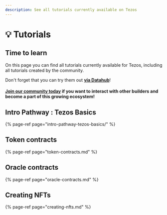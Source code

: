 ```yaml
---
description: See all tutorials currently available on Tezos
---
```


# 💡 Tutorials

## Time to learn

On this page you can find all tutorials currently available for Tezos, including all tutorials created by the community. 

Don't forget that you can try them out [**via Datahub**](https://datahub.figment.io/sign_up?service=tezos)! 

#### [Join our community today](https://discord.gg/fszyM7K) if you want to interact with other builders and become a part of this growing ecosystem! 

## Intro Pathway : Tezos Basics

{% page-ref page="intro-pathway-tezos-basics/" %}

## Token contracts 

{% page-ref page="token-contracts.md" %}

## Oracle contracts

{% page-ref page="oracle-contracts.md" %}

## Creating NFTs

{% page-ref page="creating-nfts.md" %}

